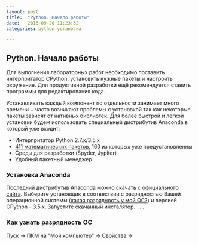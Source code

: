 ```yaml
---
layout: post
title:  "Python. Начало работы"
date:   2016-09-20 11:23:32
categories: python установка

---
```



## Python. Начало работы
Для выполнения лабораторных работ необходимо поставить интерпритатор CPython, установить нужные пакеты и настроить окружение. Для продуктивной разработки ещё рекомендуется ставить программы для редактирования кода.

Устанавливать каждый компонент по отдельности занимает много времени + часто возникают проблемы с установкой так как некоторые пакеты зависят от нативных библиотек.
Для более быстрой и легкой установки будем использовать специальный дистрибутив Anaconda в который уже входит:
* Интерпритатор Python 2.7.x/3.5.x
* [411 математических пакетов](https://docs.continuum.io/anaconda/pkg-docs), 160 из которых уже предустановленны
* Среды для разработки (Spyder, Jypiter)
* Удобный пакетный менеджер

### Установка Anaconda
Последний дистрибутив Anaconda можно скачать с [официального сайта](https://www.continuum.io/downloads). Выберите установщик в соотвествии c разрядностью Вашей операционной системы ([какая разрядность у мой ОС?]()) и версией CPython - 3.5.x.
Запустите скачанный инсталятор.
`...`





### Как узнать разрядность ОС
Пуск -> ПКМ на "Мой компьютер" -> Свойства ->